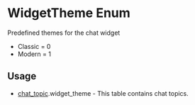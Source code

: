<properties generated="1" SortOrder="990" />

# WidgetTheme Enum

Predefined themes for the chat widget

* Classic = 0
* Modern = 1

## Usage
* [chat_topic](chat_topic.md).widget_theme - This table contains chat topics.

